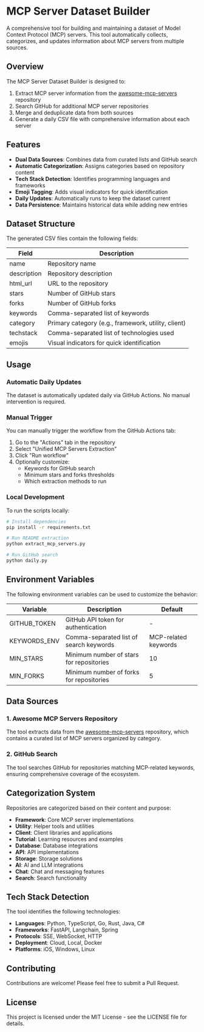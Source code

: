 # MCP Server Dataset Builder

A comprehensive tool for building and maintaining a dataset of Model Context Protocol (MCP) servers. This tool automatically collects, categorizes, and updates information about MCP servers from multiple sources.

## Overview

The MCP Server Dataset Builder is designed to:

1. Extract MCP server information from the [awesome-mcp-servers](https://github.com/punkpeye/awesome-mcp-servers) repository
2. Search GitHub for additional MCP server repositories
3. Merge and deduplicate data from both sources
4. Generate a daily CSV file with comprehensive information about each server

## Features

- **Dual Data Sources**: Combines data from curated lists and GitHub search
- **Automatic Categorization**: Assigns categories based on repository content
- **Tech Stack Detection**: Identifies programming languages and frameworks
- **Emoji Tagging**: Adds visual indicators for quick identification
- **Daily Updates**: Automatically runs to keep the dataset current
- **Data Persistence**: Maintains historical data while adding new entries

## Dataset Structure

The generated CSV files contain the following fields:

| Field | Description |
|-------|-------------|
| name | Repository name |
| description | Repository description |
| html_url | URL to the repository |
| stars | Number of GitHub stars |
| forks | Number of GitHub forks |
| keywords | Comma-separated list of keywords |
| category | Primary category (e.g., framework, utility, client) |
| techstack | Comma-separated list of technologies used |
| emojis | Visual indicators for quick identification |

## Usage

### Automatic Daily Updates

The dataset is automatically updated daily via GitHub Actions. No manual intervention is required.

### Manual Trigger

You can manually trigger the workflow from the GitHub Actions tab:

1. Go to the "Actions" tab in the repository
2. Select "Unified MCP Servers Extraction"
3. Click "Run workflow"
4. Optionally customize:
   - Keywords for GitHub search
   - Minimum stars and forks thresholds
   - Which extraction methods to run

### Local Development

To run the scripts locally:

```bash
# Install dependencies
pip install -r requirements.txt

# Run README extraction
python extract_mcp_servers.py

# Run GitHub search
python daily.py
```

## Environment Variables

The following environment variables can be used to customize the behavior:

| Variable | Description | Default |
|----------|-------------|---------|
| GITHUB_TOKEN | GitHub API token for authentication | - |
| KEYWORDS_ENV | Comma-separated list of search keywords | MCP-related keywords |
| MIN_STARS | Minimum number of stars for repositories | 10 |
| MIN_FORKS | Minimum number of forks for repositories | 5 |

## Data Sources

### 1. Awesome MCP Servers Repository

The tool extracts data from the [awesome-mcp-servers](https://github.com/punkpeye/awesome-mcp-servers) repository, which contains a curated list of MCP servers organized by category.

### 2. GitHub Search

The tool searches GitHub for repositories matching MCP-related keywords, ensuring comprehensive coverage of the ecosystem.

## Categorization System

Repositories are categorized based on their content and purpose:

- **Framework**: Core MCP server implementations
- **Utility**: Helper tools and utilities
- **Client**: Client libraries and applications
- **Tutorial**: Learning resources and examples
- **Database**: Database integrations
- **API**: API implementations
- **Storage**: Storage solutions
- **AI**: AI and LLM integrations
- **Chat**: Chat and messaging features
- **Search**: Search functionality

## Tech Stack Detection

The tool identifies the following technologies:

- **Languages**: Python, TypeScript, Go, Rust, Java, C#
- **Frameworks**: FastAPI, Langchain, Spring
- **Protocols**: SSE, WebSocket, HTTP
- **Deployment**: Cloud, Local, Docker
- **Platforms**: iOS, Windows, Linux

## Contributing

Contributions are welcome! Please feel free to submit a Pull Request.

## License

This project is licensed under the MIT License - see the LICENSE file for details.



